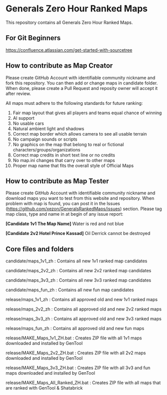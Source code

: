 # Generals Zero Hour Ranked Maps

This repository contains all Generals Zero Hour Ranked Maps.

## For Git Beginners
https://confluence.atlassian.com/get-started-with-sourcetree

## How to contribute as Map Creator
Please create GitHub Account with identifiable community nickname and fork this repository. You can then add or change maps in candidate folder. When done, please create a Pull Request and reposity owner will accept it after review.

All maps must adhere to the following standards for future ranking:
1. Fair map layout that gives all players and teams equal chance of winning
2. AI support
3. No usable cars
4. Natural ambient light and shadows
5. Correct map border which allows camera to see all usable terrain
6. No campaign sounds or scripts
7. No graphics on the map that belong to real or fictional characters/groups/organizations
8. Correct map credits in short text line or no credits
9. No map.ini changes that carry over to other maps
10. Proper map name that fits the overall style of Official Maps

## How to contribute as Map Tester
Please create GitHub Account with identifiable community nickname and download maps you want to test from this website and repository. When problem with map is found, you can post it in the Issues (https://github.com/xezon/GeneralsRankedMaps/issues) section. Please tag map class, type and name in at begin of any issue report:

**[Candidate 1v1 The Map Name]** Water is red and not blue

**[Candidate 2v2 Hotel Prince Kassad]** Oil Derrick cannot be destroyed

## Core files and folders
candidate/maps_1v1_zh : Contains all new 1v1 ranked map candidates

candidate/maps_2v2_zh : Contains all new 2v2 ranked map candidates

candidate/maps_3v3_zh : Contains all new 3v3 ranked map candidates

candidate/maps_fun_zh : Contains all new fun map candidates

release/maps_1v1_zh : Contains all approved old and new 1v1 ranked maps

release/maps_2v2_zh : Contains all approved old and new 2v2 ranked maps

release/maps_3v3_zh : Contains all approved old and new 3v3 ranked maps

release/maps_fun_zh : Contains all approved old and new fun maps

release/MAKE_Maps_1v1_ZH.bat : Creates ZIP file with all 1v1 maps downloaded and installed by GenTool

release/MAKE_Maps_2v2_ZH.bat : Creates ZIP file with all 2v2 maps downloaded and installed by GenTool

release/MAKE_Maps_3v3_ZH.bat : Creates ZIP file with all 3v3 and fun maps downloaded and installed by GenTool

release/MAKE_Maps_All_Ranked_ZH.bat : Creates ZIP file with all maps that are ranked with GenTool & Shatabrick
